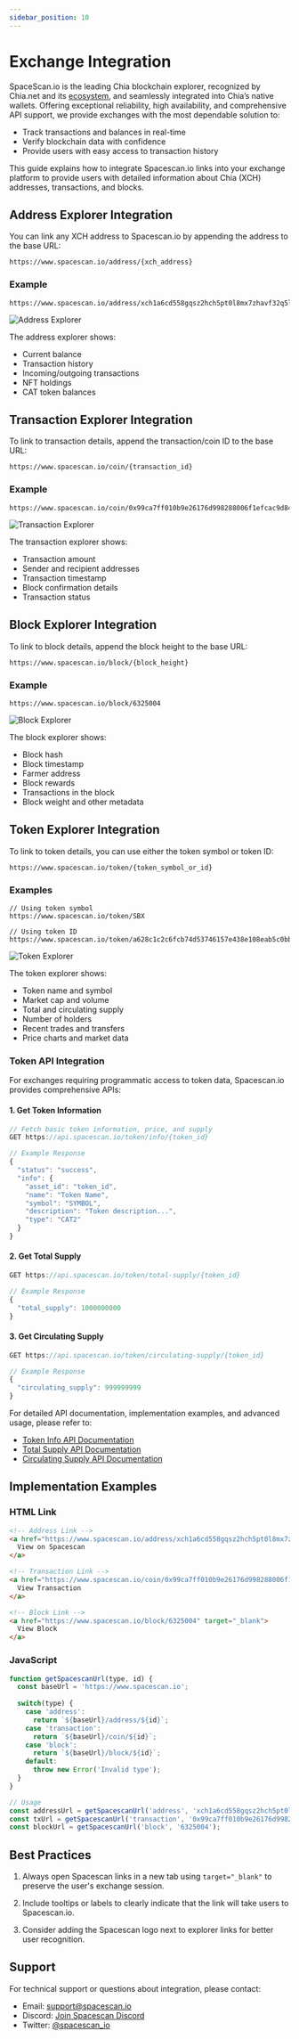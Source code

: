 ```yaml
---
sidebar_position: 10
---
```


# Exchange Integration

SpaceScan.io is the leading Chia blockchain explorer, recognized by Chia.net and its [ecosystem](https://xch.network/ecosystem/), and seamlessly integrated into Chia’s native wallets. Offering exceptional reliability, high availability, and comprehensive API support, we provide exchanges with the most dependable solution to:

- Track transactions and balances in real-time
- Verify blockchain data with confidence
- Provide users with easy access to transaction history

This guide explains how to integrate Spacescan.io links into your exchange platform to provide users with detailed information about Chia (XCH) addresses, transactions, and blocks.

## Address Explorer Integration

You can link any XCH address to Spacescan.io by appending the address to the base URL:

```
https://www.spacescan.io/address/{xch_address}
```

### Example
```
https://www.spacescan.io/address/xch1a6cd558gqsz2hch5pt0l8mx7zhavf32q5lyde09zjtqcmkelr9ns59k0j8
```

![Address Explorer](address-explorer.png)

The address explorer shows:
- Current balance
- Transaction history
- Incoming/outgoing transactions
- NFT holdings
- CAT token balances

## Transaction Explorer Integration

To link to transaction details, append the transaction/coin ID to the base URL:

```
https://www.spacescan.io/coin/{transaction_id}
```

### Example
```
https://www.spacescan.io/coin/0x99ca7ff010b9e26176d998288006f1efcac9d84af3655a0152e0d44b5d3def1d
```

![Transaction Explorer](transaction-explorer.png)

The transaction explorer shows:
- Transaction amount
- Sender and recipient addresses
- Transaction timestamp
- Block confirmation details
- Transaction status

## Block Explorer Integration

To link to block details, append the block height to the base URL:

```
https://www.spacescan.io/block/{block_height}
```

### Example
```
https://www.spacescan.io/block/6325004
```

![Block Explorer](block-explorer.png)

The block explorer shows:
- Block hash
- Block timestamp
- Farmer address
- Block rewards
- Transactions in the block
- Block weight and other metadata

## Token Explorer Integration

To link to token details, you can use either the token symbol or token ID:

```
https://www.spacescan.io/token/{token_symbol_or_id}
```

### Examples
```
// Using token symbol
https://www.spacescan.io/token/SBX

// Using token ID
https://www.spacescan.io/token/a628c1c2c6fcb74d53746157e438e108eab5c0bb3e5c80ff9b1910b3e4832913
```

![Token Explorer](token-explorer.png)

The token explorer shows:
- Token name and symbol
- Market cap and volume
- Total and circulating supply
- Number of holders
- Recent trades and transfers
- Price charts and market data

### Token API Integration

For exchanges requiring programmatic access to token data, Spacescan.io provides comprehensive APIs:

#### 1. Get Token Information
```javascript
// Fetch basic token information, price, and supply
GET https://api.spacescan.io/token/info/{token_id}

// Example Response
{
  "status": "success",
  "info": {
    "asset_id": "token_id",
    "name": "Token Name",
    "symbol": "SYMBOL",
    "description": "Token description...",
    "type": "CAT2"
  }
}
```

#### 2. Get Total Supply
```javascript
GET https://api.spacescan.io/token/total-supply/{token_id}

// Example Response
{
  "total_supply": 1000000000
}
```

#### 3. Get Circulating Supply
```javascript
GET https://api.spacescan.io/token/circulating-supply/{token_id}

// Example Response
{
  "circulating_supply": 999999999
}
```

For detailed API documentation, implementation examples, and advanced usage, please refer to:
- [Token Info API Documentation](https://docs.spacescan.io/api/cat/info)
- [Total Supply API Documentation](https://docs.spacescan.io/api/cat/total-supply)
- [Circulating Supply API Documentation](https://docs.spacescan.io/api/cat/circulating-supply)

## Implementation Examples

### HTML Link
```html
<!-- Address Link -->
<a href="https://www.spacescan.io/address/xch1a6cd558gqsz2hch5pt0l8mx7zhavf32q5lyde09zjtqcmkelr9ns59k0j8" target="_blank">
  View on Spacescan
</a>

<!-- Transaction Link -->
<a href="https://www.spacescan.io/coin/0x99ca7ff010b9e26176d998288006f1efcac9d84af3655a0152e0d44b5d3def1d" target="_blank">
  View Transaction
</a>

<!-- Block Link -->
<a href="https://www.spacescan.io/block/6325004" target="_blank">
  View Block
</a>
```

### JavaScript
```javascript
function getSpacescanUrl(type, id) {
  const baseUrl = 'https://www.spacescan.io';
  
  switch(type) {
    case 'address':
      return `${baseUrl}/address/${id}`;
    case 'transaction':
      return `${baseUrl}/coin/${id}`;
    case 'block':
      return `${baseUrl}/block/${id}`;
    default:
      throw new Error('Invalid type');
  }
}

// Usage
const addressUrl = getSpacescanUrl('address', 'xch1a6cd558gqsz2hch5pt0l8mx7zhavf32q5lyde09zjtqcmkelr9ns59k0j8');
const txUrl = getSpacescanUrl('transaction', '0x99ca7ff010b9e26176d998288006f1efcac9d84af3655a0152e0d44b5d3def1d');
const blockUrl = getSpacescanUrl('block', '6325004');
```

## Best Practices

1. Always open Spacescan links in a new tab using `target="_blank"` to preserve the user's exchange session.

2. Include tooltips or labels to clearly indicate that the link will take users to Spacescan.io.

3. Consider adding the Spacescan logo next to explorer links for better user recognition.


## Support

For technical support or questions about integration, please contact:
- Email: support@spacescan.io
- Discord: [Join Spacescan Discord](https://discord.gg/spacescan)
- Twitter: [@spacescan_io](https://twitter.com/spacescan_io)